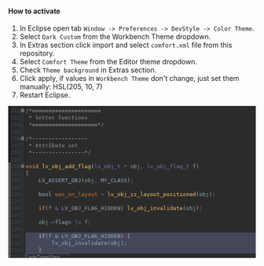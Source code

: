 #### How to activate

1. In Eclipse open tab `Window -> Preferences -> DevStyle -> Color Theme`.
2. Select `Dark Custom` from the Workbench Theme dropdown.
3. In Extras section click import and select `comfort.xml` file from this repository.
4. Select `Comfort Theme` from the Editor theme dropdown.
5. Check `Theme background` in Extras section.
6. Click apply, if values in `Workbench Theme` don't change, just set them manually: HSL(205, 10, 7) 
7. Restart Eclipse.

![Screenshot](./images/example.png)
